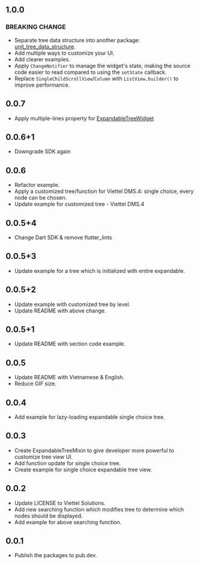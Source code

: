 ## 1.0.0
### **BREAKING CHANGE**
* Separate tree data structure into another package: [unit_tree_data_structure](https://pub.dev/packages/unit_tree_data_structure).
* Add multiple ways to customize your UI.
* Add clearer examples.
* Apply `ChangeNotifier` to manage the widget's state, making the source code easier to read compared to using the `setState` callback.
* Replace `SingleChildScrollView`/`Column` with `ListView.builder()` to improve performance.

## 0.0.7
* Apply multiple-lines property for [ExpandableTreeWidget](lib/views/expandable_tree_widget.dart)

## 0.0.6+1
* Downgrade SDK again

## 0.0.6
* Refactor example.
* Apply a customized tree/function for Viettel DMS.4: single choice, every node can be chosen.
* Update example for customized tree - Viettel DMS.4

## 0.0.5+4
* Change Dart SDK & remove flutter_lints

## 0.0.5+3
* Update example for a tree which is initialized with entire expandable.

## 0.0.5+2
* Update example with customized tree by level.
* Update README with above change.

## 0.0.5+1
* Update README with section code example.

## 0.0.5

* Update README with Vietnamese & English.
* Reduce GIF size.

## 0.0.4

* Add example for lazy-loading expandable single choice tree.

## 0.0.3

* Create ExpandableTreeMixin to give developer more powerful to customize tree view UI.
* Add function update for single choice tree.
* Create example for single choice expandable tree view.

## 0.0.2

* Update LICENSE to Viettel Solutions.
* Add new searching function which modifies tree to determine which nodes should be displayed.
* Add example for above searching function.

## 0.0.1

* Publish the packages to pub.dev.
